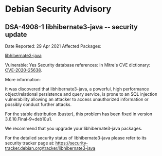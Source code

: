 
Debian Security Advisory
========================


DSA-4908-1 libhibernate3-java -- security update
------------------------------------------------



Date Reported:
29 Apr 2021
Affected Packages:

[libhibernate3-java](https://packages.debian.org/src:libhibernate3-java)

Vulnerable:
Yes
Security database references:
In Mitre's CVE dictionary: [CVE-2020-25638](https://security-tracker.debian.org/tracker/CVE-2020-25638).  

More information:

It was discovered that libhibernate3-java, a powerful, high performance
object/relational persistence and query service, is prone to an SQL
injection vulnerability allowing an attacker to access unauthorized
information or possibly conduct further attacks.


For the stable distribution (buster), this problem has been fixed in
version 3.6.10.Final-9+deb10u1.


We recommend that you upgrade your libhibernate3-java packages.


For the detailed security status of libhibernate3-java please refer to
its security tracker page at:
<https://security-tracker.debian.org/tracker/libhibernate3-java>





